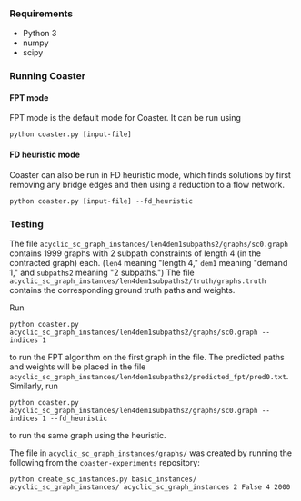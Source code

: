 ### Requirements

* Python 3
* numpy
* scipy

### Running Coaster

#### FPT mode

FPT mode is the default mode for Coaster. It can be run using

```
python coaster.py [input-file]
```

#### FD heuristic mode

Coaster can also be run in FD heuristic mode, which finds solutions by first
removing any bridge edges and then using a reduction to a flow network.

```
python coaster.py [input-file] --fd_heuristic
```

### Testing

The file `acyclic_sc_graph_instances/len4dem1subpaths2/graphs/sc0.graph` contains
1999 graphs with 2 subpath constraints of length 4 (in the contracted graph)
each. (`len4` meaning "length 4," `dem1` meaning "demand 1," and `subpaths2`
meaning "2 subpaths.") The file
`acyclic_sc_graph_instances/len4dem1subpaths2/truth/graphs.truth` contains the corresponding ground truth paths
and weights.

Run

```
python coaster.py acyclic_sc_graph_instances/len4dem1subpaths2/graphs/sc0.graph --indices 1
```

to run the FPT algorithm on the first graph in the file. The predicted paths
and weights will be placed in the file
`acyclic_sc_graph_instances/len4dem1subpaths2/predicted_fpt/pred0.txt`.
Similarly, run
```
python coaster.py acyclic_sc_graph_instances/len4dem1subpaths2/graphs/sc0.graph --indices 1 --fd_heuristic
```
to run the same graph using the heuristic.

The file in `acyclic_sc_graph_instances/graphs/` was created by running the following from the `coaster-experiments`
repository:

```
python create_sc_instances.py basic_instances/ acyclic_sc_graph_instances/ acyclic_sc_graph_instances 2 False 4 2000
```

